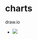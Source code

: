 # charts
draw.io
   - <img src="http://chart.googleapis.com/chart?cht=tx&chl=\Large x=\frac{-b\pm\sqrt{b^2-4ac}}{2a}" style="border:none;">


<script type="text/javascript" src="http://cdn.mathjax.org/mathjax/latest/MathJax.js?config=default"></script>
